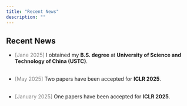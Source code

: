 ```yaml
---
title: "Recent News"
description: ""
---
```



## Recent News

* <span style="color: gray;">[Jane 2025] </span>  I obtained my **B.S. degree** at **University of Science and Technology of China (USTC)**.
<br> <br>

* <span style="color: gray;">[May 2025]</span> Two papers have been accepted for **ICLR 2025**. 
<br> <br>

* <span style="color: gray;">[January 2025]</span> One papers  have been accepted for **ICLR 2025**.
<br>
